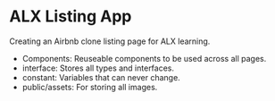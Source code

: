# ALX Listing App

Creating an Airbnb clone listing page for ALX learning.

- Components: Reuseable components to be used across all pages.
- interface: Stores all types and interfaces. 
- constant: Variables that can never change.
- public/assets: For storing all images.